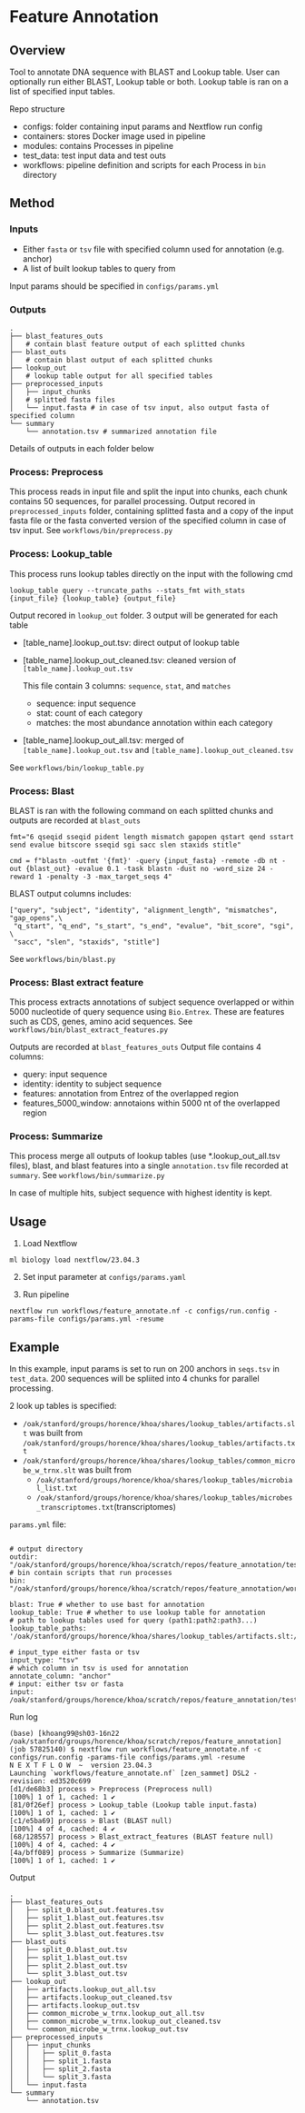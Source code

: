 # Feature Annotation

## Overview
Tool to annotate DNA sequence with BLAST and Lookup table.
User can optionally run either BLAST, Lookup table or both.
Lookup table is ran on a list of specified input tables.

Repo structure

- configs: folder containing input params and Nextflow run config
- containers: stores Docker image used in pipeline
- modules: contains Processes in pipeline
- test_data: test input data and test outs
- workflows: pipeline definition and scripts for each Process in `bin` directory

## Method

### Inputs

- Either `fasta` or `tsv` file with specified column used for annotation (e.g. anchor)
- A list of built lookup tables to query from

Input params should be specified in `configs/params.yml`

### Outputs

```
.
├── blast_features_outs
│   # contain blast feature output of each splitted chunks
├── blast_outs
│   # contain blast output of each splitted chunks
├── lookup_out
│   # lookup table output for all specified tables
├── preprocessed_inputs
│   ├── input_chunks
│   # splitted fasta files
│   └── input.fasta # in case of tsv input, also output fasta of specified column
└── summary
    └── annotation.tsv # summarized annotation file
```

Details of outputs in each folder below


### Process: Preprocess

This process reads in input file and split the input into chunks, each chunk contains 50 sequences, for parallel processing. Output recored in `preprocessed_inputs` folder, containing splitted fasta and a copy of the input fasta file or the fasta converted version of the specified column in case of tsv input. See `workflows/bin/preprocess.py`

### Process: Lookup_table

This process runs lookup tables directly on the input with the following cmd

```
lookup_table query --truncate_paths --stats_fmt with_stats {input_file} {lookup_table} {output_file}
```
Output recored in `lookup_out` folder. 3 output will be generated for each table
- [table_name].lookup_out.tsv: direct output of lookup table
- [table_name].lookup_out_cleaned.tsv: cleaned version of `[table_name].lookup_out.tsv`

    This file contain 3 columns: `sequence`, `stat`, and `matches`
    - sequence: input sequence
    - stat: count of each category
    - matches: the most abundance annotation within each category


- [table_name].lookup_out_all.tsv: merged of `[table_name].lookup_out.tsv` and `[table_name].lookup_out_cleaned.tsv`

See `workflows/bin/lookup_table.py`


### Process: Blast

BLAST is ran with the following command on each splitted chunks and outputs are recorded at `blast_outs`

```
fmt="6 qseqid sseqid pident length mismatch gapopen qstart qend sstart send evalue bitscore sseqid sgi sacc slen staxids stitle"

cmd = f"blastn -outfmt '{fmt}' -query {input_fasta} -remote -db nt -out {blast_out} -evalue 0.1 -task blastn -dust no -word_size 24 -reward 1 -penalty -3 -max_target_seqs 4"

```

BLAST output columns includes:
```
["query", "subject", "identity", "alignment_length", "mismatches", "gap_opens",\
 "q_start", "q_end", "s_start", "s_end", "evalue", "bit_score", "sgi", \
 "sacc", "slen", "staxids", "stitle"]
```

See `workflows/bin/blast.py`


### Process: Blast extract feature

This process extracts annotations of subject sequence overlapped or within 5000 nucleotide of query sequence using `Bio.Entrex`. These are features such as CDS, genes, amino acid sequences. See `workflows/bin/blast_extract_features.py`

Outputs are recorded at `blast_features_outs`
Output file contains 4 columns:
- query: input sequence
- identity: identity to subject sequence	
- features: annotation from Entrez of the overlapped region
- features_5000_window: annotaions within 5000 nt of the overlapped region


### Process: Summarize

This process merge all outputs of lookup tables (use *.lookup_out_all.tsv files), blast, and blast features into a single `annotation.tsv` file recorded at `summary`. See `workflows/bin/summarize.py`

In case of multiple hits, subject sequence with highest identity is kept.


## Usage

1. Load Nextflow

```
ml biology load nextflow/23.04.3
```

2. Set input parameter at `configs/params.yaml`

3. Run pipeline
```
nextflow run workflows/feature_annotate.nf -c configs/run.config -params-file configs/params.yml -resume
```

## Example

In this example, input params is set to run on 200 anchors in `seqs.tsv` in `test_data`. 200 sequences will be spliited into 4 chunks for parallel processing.

2 look up tables is specified:
- `/oak/stanford/groups/horence/khoa/shares/lookup_tables/artifacts.slt` was built from `/oak/stanford/groups/horence/khoa/shares/lookup_tables/artifacts.txt`
- `/oak/stanford/groups/horence/khoa/shares/lookup_tables/common_microbe_w_trnx.slt` was built from 
    - `/oak/stanford/groups/horence/khoa/shares/lookup_tables/microbial_list.txt` 
    - `/oak/stanford/groups/horence/khoa/shares/lookup_tables/microbes_transcriptomes.txt`(transcriptomes)




`params.yml` file:

```

# output directory
outdir: "/oak/stanford/groups/horence/khoa/scratch/repos/feature_annotation/test_data/outs"
# bin contain scripts that run processes
bin: "/oak/stanford/groups/horence/khoa/scratch/repos/feature_annotation/workflows/bin"

blast: True # whether to use bast for annotation
lookup_table: True # whether to use lookup table for annotation
# path to lookup tables used for query (path1:path2:path3...)
lookup_table_paths: '/oak/stanford/groups/horence/khoa/shares/lookup_tables/artifacts.slt:/oak/stanford/groups/horence/khoa/shares/lookup_tables/common_microbe_w_trnx.slt'

# input_type either fasta or tsv
input_type: "tsv"
# which column in tsv is used for annotation
annotate_column: "anchor"
# input: either tsv or fasta
input: /oak/stanford/groups/horence/khoa/scratch/repos/feature_annotation/test_data/test_inputs/seqs.tsv

```
Run log

```
(base) [khoang99@sh03-16n22 /oak/stanford/groups/horence/khoa/scratch/repos/feature_annotation] (job 57825140) $ nextflow run workflows/feature_annotate.nf -c configs/run.config -params-file configs/params.yml -resume
N E X T F L O W  ~  version 23.04.3
Launching `workflows/feature_annotate.nf` [zen_sammet] DSL2 - revision: ed3520c699
[d1/de68b3] process > Preprocess (Preprocess null)                [100%] 1 of 1, cached: 1 ✔
[81/0f26ef] process > Lookup_table (Lookup table input.fasta)     [100%] 1 of 1, cached: 1 ✔
[c1/e5ba69] process > Blast (BLAST null)                          [100%] 4 of 4, cached: 4 ✔
[68/128557] process > Blast_extract_features (BLAST feature null) [100%] 4 of 4, cached: 4 ✔
[4a/bff089] process > Summarize (Summarize)                       [100%] 1 of 1, cached: 1 ✔
```

Output 

```
.
├── blast_features_outs
│   ├── split_0.blast_out.features.tsv
│   ├── split_1.blast_out.features.tsv
│   ├── split_2.blast_out.features.tsv
│   └── split_3.blast_out.features.tsv
├── blast_outs
│   ├── split_0.blast_out.tsv
│   ├── split_1.blast_out.tsv
│   ├── split_2.blast_out.tsv
│   └── split_3.blast_out.tsv
├── lookup_out
│   ├── artifacts.lookup_out_all.tsv
│   ├── artifacts.lookup_out_cleaned.tsv
│   ├── artifacts.lookup_out.tsv
│   ├── common_microbe_w_trnx.lookup_out_all.tsv
│   ├── common_microbe_w_trnx.lookup_out_cleaned.tsv
│   └── common_microbe_w_trnx.lookup_out.tsv
├── preprocessed_inputs
│   ├── input_chunks
│   │   ├── split_0.fasta
│   │   ├── split_1.fasta
│   │   ├── split_2.fasta
│   │   └── split_3.fasta
│   └── input.fasta
└── summary
    └── annotation.tsv
```